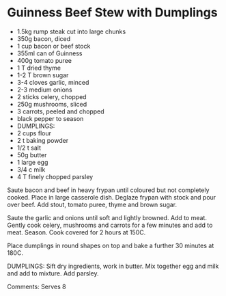 # Guinness Beef Stew with Dumplings

* 1.5kg rump steak cut into large chunks
* 350g bacon, diced
* 1 cup bacon or beef stock
* 355ml can of Guinness
* 400g tomato puree
* 1 T dried thyme
* 1-2 T brown sugar
* 3-4 cloves garlic, minced
* 2-3 medium onions 
* 2 sticks celery, chopped
* 250g mushrooms, sliced
* 3 carrots, peeled and chopped
* black pepper to season
* DUMPLINGS:
* 2 cups flour
* 2 t baking powder
* 1/2 t salt
* 50g butter
* 1 large egg
* 3/4 c milk
* 4 T finely chopped parsley

Saute bacon and beef in heavy frypan until coloured but not completely cooked.  Place in large casserole dish.  Deglaze frypan with stock and pour over beef.  Add stout, tomato puree, thyme and brown sugar.

Saute the garlic and onions until soft and lightly browned.  Add to meat.  Gently cook celery, mushrooms and carrots for a few minutes and add to meat. Season.  Cook covered for 2 hours at 150C.

Place dumplings in round shapes on top and bake a further 30 minutes at 180C.

DUMPLINGS:
Sift dry ingredients, work in butter.  Mix together egg and milk and add to mixture.  Add parsley.  

Comments: Serves 8


